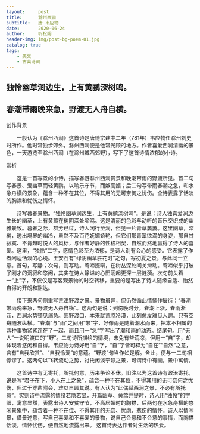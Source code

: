 ```yaml
---
layout:     post
title:      滁州西涧
subtitle:   唐 韦应物
date:       2020-06-24
author:     听松阁
header-img: img/post-bg-poem-01.jpg
catalog: true
tags:
    - 美文
    - 古典诗词
---
```


## 独怜幽草涧边生，上有黄鹂深树鸣。 
## 春潮带雨晚来急，野渡无人舟自横。





创作背景



　　一般认为《滁州西涧》这首诗是唐德宗建中二年（781年）韦应物任滁州刺史时所作。他时常独步郊外，滁州西涧便是他常光顾的地方。作者喜爱西涧清幽的景色，一天游览至滁州西涧（在滁州城西郊野），写下了这首诗情浓郁的小诗。





赏析



　　这是一首写景的小诗，描写春游滁州西涧赏景和晚潮带雨的野渡所见。首二句写春景、爱幽草而轻黄鹂，以喻乐守节，而嫉高媚；后二句写带雨春潮之急，和水急舟横的景象，蕴含一种不在其位，不得其用的无可奈何之忧伤。全诗表露了恬淡的胸襟和忧伤之情怀。



　　诗写暮春景物。“独怜幽草涧边生，上有黄鹂深树鸣”。是说：诗人独喜爱涧边生长的幽草，上有黄莺在树阴深处啼鸣。这是清丽的色彩与动听的音乐交织成的幽雅景致。暮春之际，群芳已过，诗人闲行至涧，但见一片青草萋萋。这里幽草，深树，透出境界的幽冷，虽然不及百花妩媚娇艳，但它们那青翠欲滴的身姿，那自甘寂寞、不肯趋时悦人的风标，与作者好静的性格相契，自然而然地赢得了诗人的喜爱。这里，“独怜”二字，感情色彩至为浓郁，是诗人别有会心的感受。它表露了作者闲适恬淡的心境。王安石有“绿阴幽草胜花时”之句，写初夏之景，与此同一立意。首句，写静；次句，则写动。莺啼婉啭，在树丛深处间关滑动。莺啼似乎打破了刚才的沉寂和悠闲，其实在诗人静谥的心田荡起更深一层涟漪。次句前头着一“上”字，不仅仅是写客观景物的时空转移，重要的是写出了诗人随缘自适、怡然自得的开朗和豁达。



　　接下来两句侧重写荒津野渡之景。景物虽异，但仍然循此情愫作展衍：“春潮带雨晚来急，野渡无人舟自横”。这两句是说：到傍晚时分，春潮上涨，春雨淅沥，西涧水势顿见湍急。郊野渡口，本来就荒凉冷漠，此刻愈发难觅人踪。只有空舟随波纵横。“春潮”与“雨”之间用“带”字，好像雨是随着潮水而来，把本不相属的两种事物紧紧连在了一起，而且用一“急”字写出了潮和雨的动态。结尾句。用“无人”一说明渡口的‘“野”。二句诗所描绘的情境，未免有些荒凉，但用一“自”字，却体现着悠闲和自得。韦应物为诗好用“自”字，“自”字皆可释为“自在”“自然”之意，含有“自我欣赏”、“自我怜爱”的意蕴。“野渡”句当作如是解。舍此，便与一二句相悖谬了。这两句以飞转流动之势，衬托闲淡宁静之景，可谓诗中有画，景中寓情。



　　这首诗中有无寄托，所托何意，历来争论不休。旧注以为这首诗有政治寄托，说是写“君子在下，小人在上之象”，蕴含一种不在其位，不得其用的无可奈何之忧伤，但过于穿凿附会，难以自圆其说。有人认为“此偶赋西涧之景，不必有所托意”。实则诗中流露的情绪若隐若显，开篇幽草、黄莺并提时，诗人用“独怜”的字眼，寓意显然，表露出诗人安贫守节，不高居媚时的胸襟，后两句在水急舟横的悠闲景象中，蕴含着一种不在位、不得其用的无奈、忧虑、悲伤的情怀。诗人以情写景，借景述意，写自己喜爱和不喜爱的景物，说自己合意和不合意的事情，而胸襟恬淡，情怀忧伤，便自然地流露出来。 这首诗表达作者对生活的热爱。

